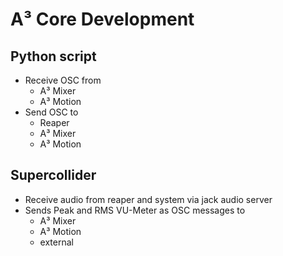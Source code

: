 # A³ Core Development
## Python script
- Receive OSC from
	- A³ Mixer
	- A³ Motion
- Send OSC to
	- Reaper
	- A³ Mixer
	- A³ Motion

## Supercollider
- Receive audio from reaper and system via jack audio server
- Sends Peak and RMS VU-Meter as OSC messages to
	- A³ Mixer
	- A³ Motion
	- external